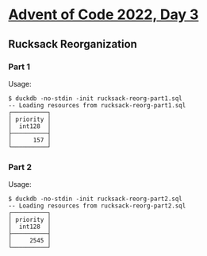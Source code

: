 # [Advent of Code 2022, Day 3](https://adventofcode.com/2022/day/3)

## Rucksack Reorganization

### Part 1

Usage:

~~~
$ duckdb -no-stdin -init rucksack-reorg-part1.sql
-- Loading resources from rucksack-reorg-part1.sql
┌──────────┐
│ priority │
│  int128  │
├──────────┤
│      157 │
└──────────┘
~~~

### Part 2

Usage:

~~~
$ duckdb -no-stdin -init rucksack-reorg-part2.sql
-- Loading resources from rucksack-reorg-part2.sql
┌──────────┐
│ priority │
│  int128  │
├──────────┤
│     2545 │
└──────────┘
~~~
